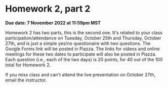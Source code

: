 # Homework 2, part 2

__Due date: 7 November 2022 at 11:59pm MST__

Homework 2 has two parts, this is the second one.  It's related to your class
participation/attendance on Tuesday, October 25th and Thursday, October 27th,
and is just a simple yes/no questionaire with two questions.  The Google Forms
link will be posted in Piazza.  The links for videos and online meetings for
these two dates to participate will also be posted in Piazza.  Each question
(i.e., each of the two days) is 20 points, for 40 out of the 100 total for
Homework 2.

If you miss class and can't attend the live presentation on October 27th, email
the instructor.

